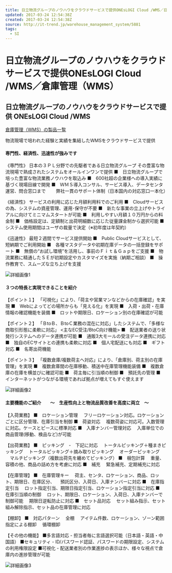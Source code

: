 ```yaml
---
title: 日立物流グループのノウハウをクラウドサービスで提供ONEsLOGI Cloud /WMS／日立物流ソフトウェア株式会社｜倉庫管理（WMS）
updated: 2017-03-24 12:54:38Z
created: 2017-03-24 12:54:38Z
source: http://it-trend.jp/warehouse_management_system/5881
tags:
  - SI
---
```


# 日立物流グループのノウハウをクラウドサービスで提供ONEsLOGI Cloud /WMS／倉庫管理（WMS）

## 日立物流グループのノウハウをクラウドサービスで提供 ONEsLOGI Cloud /WMS

[倉庫管理（WMS）の製品一覧](http://it-trend.jp/warehouse_management_system?r=pdt_category)

物流現場で培われた経験と実績を集結したWMSをクラウドサービスで提供

#### 専門性、経済性、迅速性が強みです

《専門性》
日本の３ＰＬ分野での先駆者である日立物流グループ
その豊富な物流現場で熟成されたシステムをオールインワンで提供
■　日立物流グループで培った豊富な物流業務ノウハウを取込み
■　600社超の企業様への導入実績に基づく現場目線で開発
■　ＷＭＳ導入コンサル、サービス導入、データセンタ運営、問合窓口まで
　　弊社一貫のサポート体制（日本国内の対応窓口一本化）

《経済性》
サービスの利用に応じた月額利用料でのご利用
■　Cloudサービスの為、システムの資産管理、運用･保守が不要
■　新たな事業の立上げやトライアルに向けてミニマムスタートが可能
■　利用しやすい月額１０万円からの料金制
■　価格設定は、定額制と出荷明細数に応じた従量課金制から選択可能
■　システム使用期間はユーザの裁量で決定（※初年度は年契約）

《迅速性》
最短２週間でサービス提供開始
■　Public Cloudサービスとして、短納期でご利用開始
■　各種マスタデータや初期在庫データの一括登録をサポート
■　無償の“お試し環境”を活用し、事前のＦｉｔ＆Ｇａｐをご支援
■　物流業務に精通したＳＥが初期設定やカスタマイズを実施（納期ご相談）
■　操作教育で、スムーズな立ち上げを支援

![詳細画像1](../_resources/main-3.jpg)

#### ３つの特長と実現できることを紹介

【ポイント１】
「可視化」により、「荷主や営業マンなどからの在庫確認」を実現
■　Webによってどの場所からも「見える化」を実現
■　入荷・出荷・在庫情報の確認機能を装備
■　ロットや期限日、ロケーション別の在庫確認が可能

【ポイント２】
「ＢtoＢ、ＢtoＣ業務の混在に対応」したシステムで、「多様な商取引形態に柔軟に対応」
<主なEC受注/BtoC向け機能>
■　配送業者の送り状発行システムへのデータ連携が可能
■　通販3大モールの受注データ連携に対応
■　独自のECサイトとの連携も柔軟に対応
■　個人宅配送にも対応
■　ギフト対応
■　名寄出荷機能

【ポイント３】
「複数倉庫/複数荷主へ対応」により、「倉庫別、荷主別の在庫管理」を実現
■　複数倉庫間の在庫移動、積送中在庫管理機能装備
■　複数倉庫の在庫を横並びに確認可能
■　荷主毎に引当順の制御
■　預託先の管理
■　インターネットがつながる環境であれば拠点が増えてもすぐ使えます

![詳細画像2](../_resources/main-5.jpg)

#### 主要機能のご紹介　　～　生産性向上と物流品質改善を高度に両立　～

【入荷業務】
■　ロケーション管理
　フリーロケーション対応。ロケーションごとに区分管理、在庫引当を制御
■　荷姿対応
　複数荷姿に対応可。入数管理に対応。ケースとピースに標準対応
■　入庫ナンバー管理対応
　入庫単位での商品管理(移動、検品など)が可能

【出荷業務】
■　ピッキング　-　下記に対応
　トータルピッキング＋種まきピッキング
　トータルピッキング＋摘み取りピッキング
　オーダーピッキング
　マルチピッキング（複数出荷先を纏めてピッキング）
■　梱包計算
　重量、容積の他、商品の詰め方を考慮に対応
■　補充
　緊急補充、定期補充に対応

【在庫管理】
■　在庫管理キー
　荷主、センタ、ロケーション、商品、ロット、期限日、在庫区分、
　預託区分、入荷日、入庫ナンバーに対応
■　在庫指定引当
　ロット指定引当、期限日指定引当、ロケーション指定引当に対応
■　在庫引当順の制御
　ロット、期限日、ロケーション、入荷日、入庫ナンバーで制御可能
　期限日逆転防止に対応
■　セット品対応
　セット組み指示、セット組み解除指示、セット品の在庫管理に対応

【棚卸】
■　対応パターン
　全棚
　アイテム件数、ロケーション、ゾーン範囲指定による棚卸
　循環棚卸

【その他の機能】
■多言語対応 - 担当者毎に言語選択可能（日本語・英語・中国語）
■セキュリティ - ID/パスワード認証、パスワードの期限設定、システムの利用権限設定
■可視化 - 配送業者別の作業進捗の表示ほか、様々な視点で倉庫内の進捗管理が可能

![詳細画像3](../_resources/main-4.jpg)